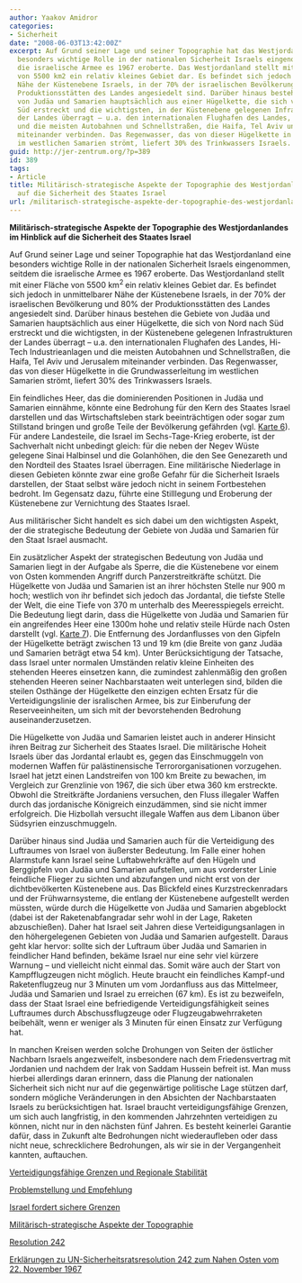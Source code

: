 ```yaml
---
author: Yaakov Amidror
categories:
- Sicherheit
date: "2008-06-03T13:42:00Z"
excerpt: Auf Grund seiner Lage und seiner Topographie hat das Westjordanland eine
  besonders wichtige Rolle in der nationalen Sicherheit Israels eingenommen, seitdem
  die israelische Armee es 1967 eroberte. Das Westjordanland stellt mit einer Fläche
  von 5500 km2 ein relativ kleines Gebiet dar. Es befindet sich jedoch in unmittelbarer
  Nähe der Küstenebene Israels, in der 70% der israelischen Bevölkerung und 80% der
  Produktionsstätten des Landes angesiedelt sind. Darüber hinaus bestehen die Gebiete
  von Judäa und Samarien hauptsächlich aus einer Hügelkette, die sich von Nord nach
  Süd erstreckt und die wichtigsten, in der Küstenebene gelegenen Infrastrukturen
  der Landes überragt – u.a. den internationalen Flughafen des Landes, Hi-Tech Industrieanlagen
  und die meisten Autobahnen und Schnellstraßen, die Haifa, Tel Aviv und Jerusalem
  miteinander verbinden. Das Regenwasser, das von dieser Hügelkette in die Grundwasserleitung
  im westlichen Samarien strömt, liefert 30% des Trinkwassers Israels.
guid: http://jer-zentrum.org/?p=389
id: 389
tags:
- Article
title: Militärisch-strategische Aspekte der Topographie des Westjordanlandes im Hinblick
  auf die Sicherheit des Staates Israel
url: /militarisch-strategische-aspekte-der-topographie-des-westjordanlandes-im-hinblick-auf-die-sicherheit-des-staates-israel/
---
```




**Militärisch-strategische Aspekte der Topographie des Westjordanlandes im Hinblick auf die Sicherheit des Staates Israel**

 

Auf Grund seiner Lage und seiner Topographie hat das Westjordanland eine besonders wichtige Rolle in der nationalen Sicherheit Israels eingenommen, seitdem die israelische Armee es 1967 eroberte. Das Westjordanland stellt mit einer Fläche von 5500 km<sup>2 </sup>ein relativ kleines Gebiet dar. Es befindet sich jedoch in unmittelbarer Nähe der Küstenebene Israels, in der 70% der israelischen Bevölkerung und 80% der Produktionsstätten des Landes angesiedelt sind. Darüber hinaus bestehen die Gebiete von Judäa und Samarien hauptsächlich aus einer Hügelkette, die sich von Nord nach Süd erstreckt und die wichtigsten, in der Küstenebene gelegenen Infrastrukturen der Landes überragt – u.a. den internationalen Flughafen des Landes, Hi-Tech Industrieanlagen und die meisten Autobahnen und Schnellstraßen, die Haifa, Tel Aviv und Jerusalem miteinander verbinden. Das Regenwasser, das von dieser Hügelkette in die Grundwasserleitung im westlichen Samarien strömt, liefert 30% des Trinkwassers Israels.

 

Ein feindliches Heer, das die dominierenden Positionen in Judäa und Samarien einnähme, könnte eine Bedrohung für den Kern des Staates Israel darstellen und das Wirtschaftsleben stark beeinträchtigen oder sogar zum Stillstand bringen und große Teile der Bevölkerung gefährden (vgl. [Karte 6]("http://defensibleborders.org/images/map6.jpg")). Für andere Landesteile, die Israel im Sechs-Tage-Krieg eroberte, ist der Sachverhalt nicht unbedingt gleich: für die neben der Negev Wüste gelegene Sinai Halbinsel und die Golanhöhen, die den See Genezareth und den Nordteil des Staates Israel überragen. Eine militärische Niederlage in diesen Gebieten könnte zwar eine große Gefahr für die Sicherheit Israels darstellen, der Staat selbst wäre jedoch nicht in seinem Fortbestehen bedroht. Im Gegensatz dazu, führte eine Stilllegung und Eroberung der Küstenebene zur Vernichtung des Staates Israel. 

 

Aus militärischer Sicht handelt es sich dabei um den wichtigsten Aspekt, der die strategische Bedeutung der Gebiete von Judäa und Samarien für den Staat Israel ausmacht. 

 

Ein zusätzlicher Aspekt der strategischen Bedeutung von Judäa und Samarien liegt in der Aufgabe als Sperre, die die Küstenebene vor einem von Osten kommenden Angriff durch Panzerstreitkräfte schützt. Die Hügelkette von Judäa und Samarien ist an ihrer höchsten Stelle nur 900 m hoch; westlich von ihr befindet sich jedoch das Jordantal, die tiefste Stelle der Welt, die eine Tiefe von 370 m unterhalb des Meeresspiegels erreicht. Die Bedeutung liegt darin, dass die Hügelkette von Judäa und Samarien für ein angreifendes Heer eine 1300m hohe und relativ steile Hürde nach Osten darstellt (vgl. [Karte 7]("http://defensibleborders.org/images/map7.jpg")). Die Entfernung des Jordanflusses von den Gipfeln der Hügelkette beträgt zwischen 13 und 19 km (die Breite von ganz Judäa und Samarien beträgt etwa 54 km). Unter Berücksichtigung der Tatsache, dass Israel unter normalen Umständen relativ kleine Einheiten des stehenden Heeres einsetzen kann, die zumindest zahlenmäßig den großen stehenden Heeren seiner Nachbarstaaten weit unterlegen sind, bilden die steilen Osthänge der Hügelkette den einzigen echten Ersatz für die Verteidigungslinie der isralischen Armee, bis zur Einberufung der Reserveeinheiten, um sich mit der bevorstehenden Bedrohung auseinanderzusetzen. 

 

Die Hügelkette von Judäa und Samarien leistet auch in anderer Hinsicht ihren Beitrag zur Sicherheit des Staates Israel. Die militärische Hoheit Israels über das Jordantal erlaubt es, gegen das Einschmuggeln von modernen Waffen für palästinensische Terrororganisationen vorzugehen. Israel hat jetzt einen Landstreifen von 100 km Breite zu bewachen, im Vergleich zur Grenzlinie von 1967, die sich über etwa 360 km erstreckte. Obwohl die Streitkräfte Jordaniens versuchen, den Fluss illegaler Waffen durch das jordanische Königreich einzudämmen, sind sie nicht immer erfolgreich. Die Hizbollah versucht illegale Waffen aus dem Libanon über Südsyrien einzuschmuggeln.

 

Darüber hinaus sind Judäa und Samarien auch für die Verteidigung des Luftraumes von Israel von äußerster Bedeutung. Im Falle einer hohen Alarmstufe kann Israel seine Luftabwehrkräfte auf den Hügeln und Berggipfeln von Judäa und Samarien aufstellen, um aus vorderster Linie feindliche Flieger zu sichten und abzufangen und nicht erst von der dichtbevölkerten Küstenebene aus. Das Blickfeld eines Kurzstreckenradars und der Frühwarnsysteme, die entlang der Küstenebene aufgestellt werden müssten, würde durch die Hügelkette von Judäa und Samarien abgeblockt (dabei ist der Raketenabfangradar sehr wohl in der Lage, Raketen abzuschießen). Daher hat Israel seit Jahren diese Verteidigungsanlagen in den höhergelegenen Gebieten von Judäa und Samarien aufgestellt. Daraus geht klar hervor: sollte sich der Luftraum über Judäa und Samarien in feindlicher Hand befinden, bekäme Israel nur eine sehr viel kürzere Warnung – und vielleicht nicht einmal das. Somit wäre auch der Start von Kampfflugzeugen nicht möglich. Heute braucht ein feindliches Kampf-und Raketenflugzeug nur 3 Minuten um vom Jordanfluss aus das Mittelmeer, Judäa und Samarien und Israel zu erreichen (67 km). Es ist zu bezweifeln, dass der Staat Israel eine befriedigende Verteidigungsfähigkeit seines Luftraumes durch Abschussflugzeuge oder Flugzeugabwehrraketen beibehält, wenn er weniger als 3 Minuten für einen Einsatz zur Verfügung hat. 

 

In manchen Kreisen werden solche Drohungen von Seiten der östlicher Nachbarn Israels angezweifelt, insbesondere nach dem Friedensvertrag mit Jordanien und nachdem der Irak von Saddam Hussein befreit ist. Man muss hierbei allerdings daran erinnern, dass die Planung der nationalen Sicherheit sich nicht nur auf die gegenwärtige politische Lage stützen darf, sondern mögliche Veränderungen in den Absichten der Nachbarstaaten Israels zu berücksichtigen hat. Israel braucht verteidigungsfähige Grenzen, um sich auch langfristig, in den kommenden Jahrzehnten verteidigen zu können, nicht nur in den nächsten fünf Jahren. Es besteht keinerlei Garantie dafür, dass in Zukunft alte Bedrohungen nicht wiederaufleben oder dass nicht neue, schrecklichere Bedrohungen, als wir sie in der Vergangenheit kannten, auftauchen. 

 

 

[Verteidigungsfähige Grenzen und Regionale Stabilität]("http://jer-zentrum.org/ViewArticle.aspx?ArticleId=144")

 

[Problemstellung und Empfehlung]("http://jer-zentrum.org/ViewArticle.aspx?ArticleId=138")

 

[Israel fordert sichere Grenzen]("http://jer-zentrum.org/ViewArticle.aspx?ArticleId=139")

 

[Militärisch-strategische Aspekte der Topographie]("http://jer-zentrum.org/ViewArticle.aspx?ArticleId=143")

 

[Resolution 242]("http://jer-zentrum.org/ViewArticle.aspx?ArticleId=142")

 

[Erklärungen zu UN-Sicherheitsratsresolution 242 zum Nahen Osten vom 22. November 1967]("http://jer-zentrum.org/ViewArticle.aspx?ArticleId=141")

